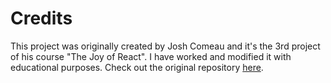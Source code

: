 # Credits

This project was originally created by Josh Comeau and it's the 3rd project of his course "The Joy of React". I have worked and modified it with educational purposes.
Check out the original repository [here](https://github.com/joy-of-react/project-blog).
